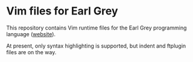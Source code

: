 Vim files for Earl Grey
=======================

This repository contains Vim runtime files for the Earl Grey programming
language ([website](http://earl-grey.io)).

At present, only syntax highlighting is supported, but indent and ftplugin
files are on the way.
